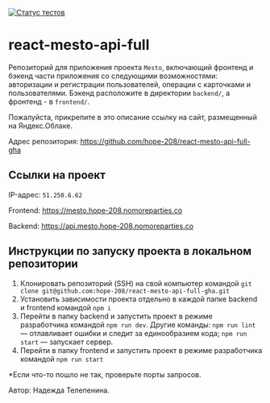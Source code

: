 [![Статус тестов](../../actions/workflows/tests.yml/badge.svg)](../../actions/workflows/tests.yml)

# react-mesto-api-full
Репозиторий для приложения проекта `Mesto`, включающий фронтенд и бэкенд части приложения со следующими возможностями: авторизации и регистрации пользователей, операции с карточками и пользователями. Бэкенд расположите в директории `backend/`, а фронтенд - в `frontend/`. 
  
Пожалуйста, прикрепите в это описание ссылку на сайт, размещенный на Яндекс.Облаке.

Адрес репозитория: https://github.com/hope-208/react-mesto-api-full-gha

## Ссылки на проект

IP-адрес: `51.250.6.62`

Frontend: https://mesto.hope-208.nomoreparties.co

Backend: https://api.mesto.hope-208.nomoreparties.co

## Инструкции по запуску проекта в локальном репозитории

1. Клонировать репозиторий (SSH) на свой компьютер командой `git clone git@github.com:hope-208/react-mesto-api-full-gha.git`
2. Установить зависимости проекта отдельно в каждой папке backend и frontend командой `npm i`
3. Перейти в папку backend и запустить проект в режиме разработчика командой `npm run dev`. 
Другие команды:
`npm run lint` — отлавливает ошибки и следит за единообразием кода;
`npm run start` — запускает сервер.
4. Перейти в папку frontend и запустить проект в режиме разработчика командой `npm run start`

*Если что-то пошло не так, проверьте порты запросов.

Автор: Надежда Телепенина.